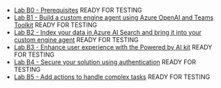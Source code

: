- [Lab B0 - Prerequisites](/copilot-camp/pages/custom-engine/00-prerequisites) READY FOR TESTING
- [Lab B1 - Build a custom engine agent using Azure OpenAI and Teams Toolkit](/copilot-camp/pages/custom-engine/01-custom-engine-agent) READY FOR TESTING
- [Lab B2 - Index your data in Azure AI Search and bring it into your custom engine agent](/copilot-camp/pages/custom-engine/02-rag) READY FOR TESTING
- [Lab B3 - Enhance user experience with the Powered by AI kit](/copilot-camp/pages/custom-engine/03-powered-by-ai) READY FOR TESTING
- [Lab B4 - Secure your solution using authentication](/copilot-camp/pages/custom-engine/04-authentication) READY FOR TESTING
- [Lab B5 - Add actions to handle complex tasks](/copilot-camp/pages/custom-engine/05-actions) READY FOR TESTING

